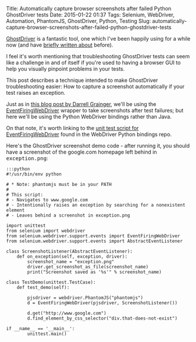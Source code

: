 Title: Automatically capture browser screenshots after failed Python GhostDriver tests
Date: 2015-01-22 01:37
Tags: Selenium, WebDriver, Automation, PhantomJS, GhostDriver, Python, Testing
Slug: automatically-capture-browser-screenshots-after-failed-python-ghostdriver-tests

<a href="https://github.com/detro/ghostdriver/">GhostDriver</a> is a fantastic tool, one which I've been happily using for a while now (and have <a href="http://blog.likewise.org/2013/04/webdriver-testing-with-python-and-ghostdriver/">briefly written about</a> before).

I feel it's worth mentioning that troubleshooting GhostDriver tests can seem like a challenge in and of itself if you're used to having a browser GUI to help you visually pinpoint problems in your tests.

This post describes a technique intended to make GhostDriver troubleshooting easier: How to capture a screenshot automatically if your test raises an exception.

Just as in <a href="http://darrellgrainger.blogspot.ca/2011/02/generating-screen-capture-on-exception.html">this blog post by Darrell Grainger</a>, we'll be using the <a href="http://selenium.googlecode.com/svn/branches/safari/docs/api/java/org/openqa/selenium/support/events/EventFiringWebDriver.html">EventFiringWebDriver</a> wrapper to take screenshots after test failures; but here we'll be using the Python WebDriver bindings rather than Java.

On that note, it's worth linking to the <a href="https://code.google.com/p/selenium/source/browse/py/test/selenium/webdriver/support/event_firing_webdriver_tests.py">unit test script for EventFiringWebDriver</a> found in the WebDriver Python bindings repo.

Here's the GhostDriver screenshot demo code - after running it, you should have a screenshot of the google.com homepage left behind in <tt>exception.png</tt>:

    :::python
    #!/usr/bin/env python
    
    # * Note: phantomjs must be in your PATH
    #
    # This script:
    # - Navigates to www.google.com
    # - Intentionally raises an exception by searching for a nonexistent element
    # - Leaves behind a screenshot in exception.png
    
    import unittest
    from selenium import webdriver
    from selenium.webdriver.support.events import EventFiringWebDriver
    from selenium.webdriver.support.events import AbstractEventListener
    
    class ScreenshotListener(AbstractEventListener):
        def on_exception(self, exception, driver):
            screenshot_name = "exception.png"
            driver.get_screenshot_as_file(screenshot_name)
            print("Screenshot saved as '%s'" % screenshot_name)
    
    class TestDemo(unittest.TestCase):
        def test_demo(self):

            pjsdriver = webdriver.PhantomJS("phantomjs")
            d = EventFiringWebDriver(pjsdriver, ScreenshotListener())

            d.get("http://www.google.com")
            d.find_element_by_css_selector("div.that-does-not-exist")
    
    if __name__ == '__main__':
            unittest.main()
